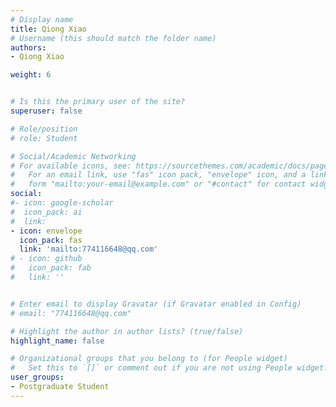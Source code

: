 ```yaml
---
# Display name
title: Qiong Xiao
# Username (this should match the folder name)
authors:
- Qiong Xiao

weight: 6


# Is this the primary user of the site?
superuser: false

# Role/position
# role: Student

# Social/Academic Networking
# For available icons, see: https://sourcethemes.com/academic/docs/page-builder/#icons
#   For an email link, use "fas" icon pack, "envelope" icon, and a link in the
#   form "mailto:your-email@example.com" or "#contact" for contact widget.
social:
#- icon: google-scholar
#  icon_pack: ai
#  link: 
- icon: envelope
  icon_pack: fas
  link: 'mailto:774116648@qq.com'
# - icon: github
#   icon_pack: fab
#   link: ''


# Enter email to display Gravatar (if Gravatar enabled in Config)
# email: "774116648@qq.com"

# Highlight the author in author lists? (true/false)
highlight_name: false

# Organizational groups that you belong to (for People widget)
#   Set this to `[]` or comment out if you are not using People widget.
user_groups:
- Postgraduate Student
---
```

